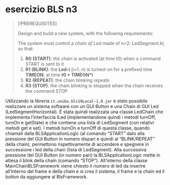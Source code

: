 # esercizio BLS n3

> [!PREREQUISITES]
>
> Design and build a new system, with the following requirements:
> 
> The system must control a *chain of Led* made of n>2: LedSegment.kt, so that:
> 1. **R0 (START)**: the chain is activated (at time t0) when a command START is sent to it
> 2. **R1 (BLINK)**: the **Led-i** (i=1..n) is turned-on for a prefixed time **TIMEON**, at time **t0 + TIMEON*i**
> 3. **R2 (REPEAT)**: the chain blinking repeats
> 4. **R3 (STOP)**: the chain blinking is stopped when the chain receives the command STOP


Utilizzando la libreria `it.unibo.bls19Local-1.0.jar` è stato possibile realizzare un sistema software con un GUI Button e una Chain di GUI Led (LedSegmentHorizontal). 
È stata quindi realizzata una classe LedChain che implementa l’interfaccia ILed (implementandone quindi i metodi turnOff, turnOn e getState) e che contiene una lista di LedSegment (con relativi metodi get e set). I metodi turnOn e turnOff di questa classe, quando chiamati dalla BLSApplicationLogic (al comando “START” dato alla pressione del GUI Button in numero dispari e quindi al “BLINK/REPEAT” della chain), permettono rispettivamente di accendere e spegnere in successione i led della chain (lista di LedSegment). Alla successiva pressione del GUI Button (in numero pari) la BLSApplicationLogic mette in attesa il blink della chain (comando “STOP”).
All’interno della classe MainChainBLSFramework viene chiesto il numero di led da inserire all’interno del frame e della chain e si crea il sistema, il frame e la chain ed il button da aggiungere al BlsFramework.
